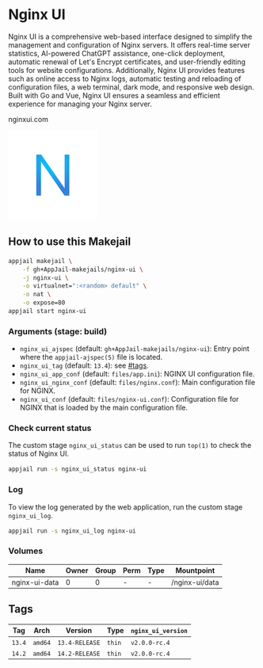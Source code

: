 # Nginx UI

Nginx UI is a comprehensive web-based interface designed to simplify the management and configuration of Nginx servers. It offers real-time server statistics, AI-powered ChatGPT assistance, one-click deployment, automatic renewal of Let's Encrypt certificates, and user-friendly editing tools for website configurations. Additionally, Nginx UI provides features such as online access to Nginx logs, automatic testing and reloading of configuration files, a web terminal, dark mode, and responsive web design. Built with Go and Vue, Nginx UI ensures a seamless and efficient experience for managing your Nginx server.

nginxui.com

<img src="https://raw.githubusercontent.com/0xJacky/nginx-ui/refs/heads/dev/app/src/assets/img/logo.png" alt="nginx ui logo" width="%60" height="auto">

## How to use this Makejail

```sh
appjail makejail \
    -f gh+AppJail-makejails/nginx-ui \
    -j nginx-ui \
    -o virtualnet=":<random> default" \
    -o nat \
    -o expose=80
appjail start nginx-ui
```

### Arguments (stage: build)

* `nginx_ui_ajspec` (default: `gh+AppJail-makejails/nginx-ui`): Entry point where the `appjail-ajspec(5)` file is located.
* `nginx_ui_tag` (default: `13.4`): see [#tags](#tags).
* `nginx_ui_app_conf` (default: `files/app.ini`): NGINX UI configuration file.
* `nginx_ui_nginx_conf` (default: `files/nginx.conf`): Main configuration file for NGINX.
* `nginx_ui_conf` (default: `files/nginx-ui.conf`): Configuration file for NGINX that is loaded by the main configuration file.

### Check current status

The custom stage `nginx_ui_status` can be used to run `top(1)` to check the status of Nginx UI.

```sh
appjail run -s nginx_ui_status nginx-ui
```

### Log

To view the log generated by the web application, run the custom stage `nginx_ui_log`.

```sh
appjail run -s nginx_ui_log nginx-ui
```

### Volumes

| Name          | Owner | Group | Perm | Type | Mountpoint     |
| ------------- | ----- | ----- | ---- | ---- | -------------- |
| nginx-ui-data |   0   |   0   |  -   |  -   | /nginx-ui/data |

## Tags

| Tag           | Arch    | Version            | Type   | `nginx_ui_version` |
| ------------- | --------| ------------------ | ------ | ------------------ |
| `13.4`    | `amd64` | `13.4-RELEASE` | `thin` |    `v2.0.0-rc.4`   |
| `14.2`    | `amd64` | `14.2-RELEASE` | `thin` |    `v2.0.0-rc.4`   |
